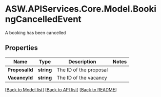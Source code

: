 # ASW.APIServices.Core.Model.BookingCancelledEvent
A booking has been cancelled
## Properties

Name | Type | Description | Notes
------------ | ------------- | ------------- | -------------
**ProposalId** | **string** | The ID of the proposal | 
**VacancyId** | **string** | The ID of the vacancy | 

[[Back to Model list]](../README.md#documentation-for-models) [[Back to API list]](../README.md#documentation-for-api-endpoints) [[Back to README]](../README.md)

